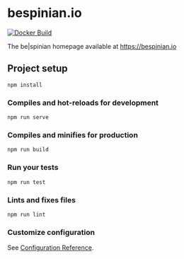 # bespinian.io

[![Docker Build](https://img.shields.io/docker/build/bespinian/bespinian.io.svg?style=flat-square)](https://hub.docker.com/r/bespinian/bespinian.io)

The be\|spinian homepage available at <https://bespinian.io>

## Project setup

```
npm install
```

### Compiles and hot-reloads for development

```
npm run serve
```

### Compiles and minifies for production

```
npm run build
```

### Run your tests

```
npm run test
```

### Lints and fixes files

```
npm run lint
```

### Customize configuration

See [Configuration Reference](https://cli.vuejs.org/config/).
